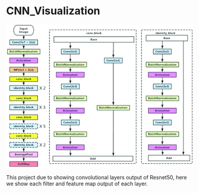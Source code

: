 # CNN_Visualization

![ResNet50 Architecture](https://github.com/AISoltani/CNN_Visualization/blob/main/ResNet50.png)


This project due to showing convolutional layers output of Resnet50, here we show each filter and feature map output of each layer.
